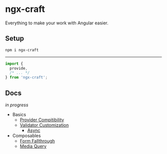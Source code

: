 # ngx-craft

Everything to make your work with Angular easier.

## Setup

```sh
npm i ngx-craft
```

---

```ts
import {
  provide,
  /* ... */
} from 'ngx-craft';
```

## Docs

_in progress_

- Basics
  - [Provider Compitibility](./src/core/basics/provider-compitibility/README.md)
  - [Validator Customization](./src/core/basics/validator-customization/README.md)
    - [Async](./src/core/basics/validator-customization/async/README.md)
- Composables
  - [Form Fallthrough](./src/core/composables/form-fallthrough/README.md)
  - [Media Query](./src/core/composables/media-query/README.md)
